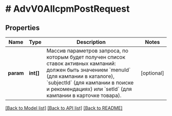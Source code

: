 # # AdvV0AllcpmPostRequest

## Properties

Name | Type | Description | Notes
------------ | ------------- | ------------- | -------------
**param** | **int[]** | Массив параметров запроса, по которым будет получен список ставок активных кампаний: должен быть значением &#x60;menuId&#x60; (для кампании в каталоге), &#x60;subjectId&#x60; (для кампании в поиске и рекомендациях) или &#x60;setId&#x60; (для кампании в карточке товара). | [optional]

[[Back to Model list]](../../README.md#models) [[Back to API list]](../../README.md#endpoints) [[Back to README]](../../README.md)
